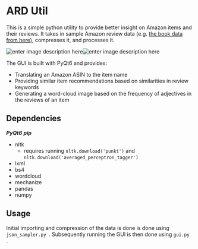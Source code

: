﻿# ARD Util

This is a simple python utility to provide better insight on Amazon items and their reviews. It takes in sample Amazon review data (e.g. [the book data from here)](http://deepyeti.ucsd.edu/jianmo/amazon/index.html), compresses it, and processes it. 

![enter image description here](https://raw.githubusercontent.com/bzap/amazon_review_data/master/ss.png?token=GHSAT0AAAAAABZBXH62PJFSQM5UXV25ZXCCYZLQFBQ)![enter image description here](https://raw.githubusercontent.com/bzap/amazon_review_data/master/ss2.png?token=GHSAT0AAAAAABZBXH62LUZZ3U5NFD7T5MTIYZLQFKQ)

The GUI is built with PyQt6 and provides: 
 - Translating an Amazon ASIN to the item name
 - Providing similar item recommendations based on similarities in review keywords
 - Generating a word-cloud image based on the frequency of adjectives in the reviews of an item
 
## Dependencies 
***PyQt6***
***pip***
- nltk 
	- requires running `nltk.download('punkt')` and `nltk.download('averaged_perceptron_tagger')` 
- lxml 
- bs4 
- wordcloud 
- mechanize 
- pandas
- numpy 

## Usage

Initial importing and compression of the data is done is done using `json_sampler.py `. Subsequently running the GUI  is then done using `gui.py `.


